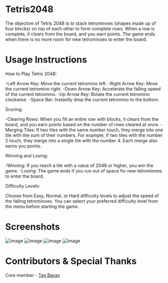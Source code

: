 # Tetris2048
The objective of Tetris 2048 is to stack tetrominoes (shapes made up of four blocks) on top of each other to form complete rows. When a row is complete, it clears from the board, and you earn points. The game ends when there is no more room for new tetrominoes to enter the board.

# Usage Instructions
How to Play Tetris 2048:

-Left Arrow Key: Move the current tetromino left.
-Right Arrow Key: Move the current tetromino right.
-Down Arrow Key: Accelerate the falling speed of the current tetromino.
-Up Arrow Key: Rotate the current tetromino clockwise.
-Space Bar: Instantly drop the current tetromino to the bottom.

Scoring:

-Clearing Rows: When you fill an entire row with blocks, it clears from the board, and you earn points based on the number of rows cleared at once.
-Merging Tiles: If two tiles with the same number touch, they merge into one tile with the sum of their numbers. For example, if two tiles with the number 2 touch, they merge into a single tile with the number 4. Each merge also earns you points.

Winning and Losing:

-Winning: If you reach a tile with a value of 2048 or higher, you win the game.
-Losing: The game ends if you run out of space for new tetrominoes to enter the board.

Difficulty Levels:

Choose from Easy, Normal, or Hard difficulty levels to adjust the speed of the falling tetrominoes. You can select your preferred difficulty level from the menu before starting the game.

# Screenshots

![image](https://github.com/Drkockk/Tetris2048/assets/134732925/d4c73f50-2cac-4715-8960-1629dcd7fc5a)
![image](https://github.com/Drkockk/Tetris2048/assets/134732925/7c8fb678-24af-4f4e-a95f-a18f0ca25ce5)
![image](https://github.com/Drkockk/Tetris2048/assets/134732925/1b743a35-4034-4ec1-9d79-aa937610f3a2)
![image](https://github.com/Drkockk/Tetris2048/assets/134732925/0b97d9aa-c26d-4754-9f51-ad6bf5997afe)

# Contributors & Special Thanks
Core member - [Tan Bayav](https://github.com/TanByv)



